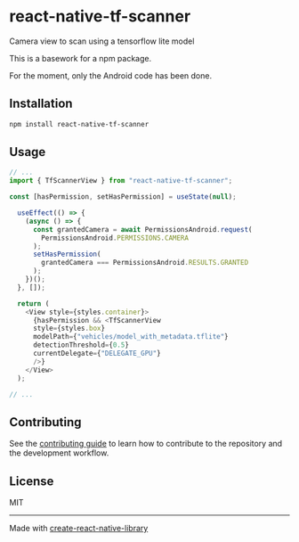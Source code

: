 # react-native-tf-scanner
Camera view to scan using a tensorflow lite model

This is a basework for a npm package.

For the moment, only the Android code has been done.
## Installation

```sh
npm install react-native-tf-scanner
```

## Usage

```js
// ...
import { TfScannerView } from "react-native-tf-scanner";

const [hasPermission, setHasPermission] = useState(null);

  useEffect(() => {
    (async () => {
      const grantedCamera = await PermissionsAndroid.request(
        PermissionsAndroid.PERMISSIONS.CAMERA
      );
      setHasPermission(
        grantedCamera === PermissionsAndroid.RESULTS.GRANTED
      );    
    })();
  }, []);

  return (
    <View style={styles.container}>
      {hasPermission && <TfScannerView
      style={styles.box}
      modelPath={"vehicles/model_with_metadata.tflite"}
      detectionThreshold={0.5}
      currentDelegate={"DELEGATE_GPU"}
      />}
    </View>
  );

// ...
```

## Contributing

See the [contributing guide](CONTRIBUTING.md) to learn how to contribute to the repository and the development workflow.

## License

MIT

---

Made with [create-react-native-library](https://github.com/callstack/react-native-builder-bob)
